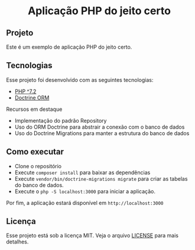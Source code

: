 <h1 align="center">Aplicação PHP do jeito certo</h1>

## Projeto

Este é um exemplo de aplicação PHP do jeito certo.

## Tecnologias

Esse projeto foi desenvolvido com as seguintes tecnologias:

- [PHP ^7.2](https://www.php.net/)
- [Doctrine ORM](https://www.doctrine-project.org/)

Recursos em destaque

- Implementação do padrão Repository
- Uso do ORM Doctrine para abstrair a conexão com o banco de dados
- Uso do Doctrine Migrations para manter a estrutura do banco de dados

## Como executar

- Clone o repositório
- Execute `composer install` para baixar as dependências
- Execute `vendor/bin/doctrine-migrations migrate` para criar as tabelas do banco de dados.
- Execute o `php -S localhost:3000` para iniciar a aplicação.

Por fim, a aplicação estará disponível em `http://localhost:3000`

## Licença

Esse projeto está sob a licença MIT. Veja o arquivo [LICENSE](LICENSE.md) para mais detalhes.

